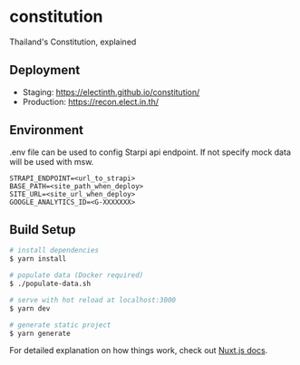 # constitution

Thailand's Constitution, explained

## Deployment

- Staging: https://electinth.github.io/constitution/
- Production: https://recon.elect.in.th/

## Environment

.env file can be used to config Starpi api endpoint. If not specify mock data will be used with msw.

```
STRAPI_ENDPOINT=<url_to_strapi>
BASE_PATH=<site_path_when_deploy>
SITE_URL=<site_url_when_deploy>
GOOGLE_ANALYTICS_ID=<G-XXXXXXX>
```

## Build Setup

```bash
# install dependencies
$ yarn install

# populate data (Docker required)
$ ./populate-data.sh

# serve with hot reload at localhost:3000
$ yarn dev

# generate static project
$ yarn generate
```

For detailed explanation on how things work, check out [Nuxt.js docs](https://nuxtjs.org).
